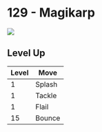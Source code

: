 # 129 - Magikarp
![][129]

## Level Up

Level | Move
---   | ---
  1   | Splash
  1   | Tackle
  1   | Flail
 15   | Bounce



[129]: ../img/pokemon/129.png
